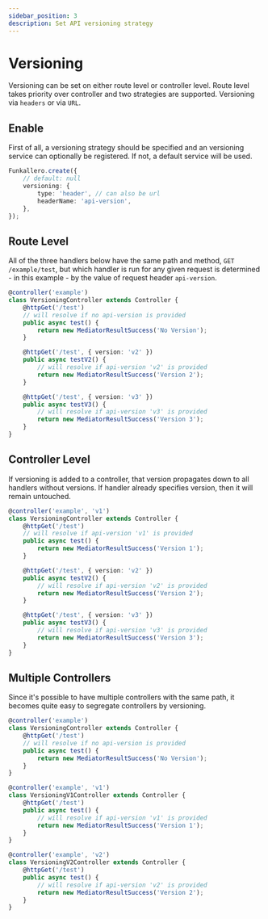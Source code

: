 ```yaml
---
sidebar_position: 3
description: Set API versioning strategy
---
```


# Versioning

Versioning can be set on either route level or controller level. Route level takes priority over controller and two strategies are supported.
Versioning via `headers` or via `URL`.

## Enable

First of all, a versioning strategy should be specified and an versioning service can optionally be registered. If not, a default service will be used.

```ts
Funkallero.create({
    // default: null
    versioning: {
        type: 'header', // can also be url
        headerName: 'api-version',
    },
});
```

## Route Level

All of the three handlers below have the same path and method, `GET /example/test`, but which handler is run for any given request is determined - in this example - by the value of request header `api-version`.

```ts
@controller('example')
class VersioningController extends Controller {
    @httpGet('/test')
    // will resolve if no api-version is provided
    public async test() {
        return new MediatorResultSuccess('No Version');
    }

    @httpGet('/test', { version: 'v2' })
    public async testV2() {
        // will resolve if api-version 'v2' is provided
        return new MediatorResultSuccess('Version 2');
    }

    @httpGet('/test', { version: 'v3' })
    public async testV3() {
        // will resolve if api-version 'v3' is provided
        return new MediatorResultSuccess('Version 3');
    }
}
```

## Controller Level

If versioning is added to a controller, that version propagates down to all handlers without versions. If handler already specifies version, then it will remain untouched.

```ts
@controller('example', 'v1')
class VersioningController extends Controller {
    @httpGet('/test')
    // will resolve if api-version 'v1' is provided
    public async test() {
        return new MediatorResultSuccess('Version 1');
    }

    @httpGet('/test', { version: 'v2' })
    public async testV2() {
        // will resolve if api-version 'v2' is provided
        return new MediatorResultSuccess('Version 2');
    }

    @httpGet('/test', { version: 'v3' })
    public async testV3() {
        // will resolve if api-version 'v3' is provided
        return new MediatorResultSuccess('Version 3');
    }
}
```

## Multiple Controllers

Since it's possible to have multiple controllers with the same path, it becomes quite easy to segregate controllers by versioning.

```ts
@controller('example')
class VersioningController extends Controller {
    @httpGet('/test')
    // will resolve if no api-version is provided
    public async test() {
        return new MediatorResultSuccess('No Version');
    }
}

@controller('example', 'v1')
class VersioningV1Controller extends Controller {
    @httpGet('/test')
    public async test() {
        // will resolve if api-version 'v1' is provided
        return new MediatorResultSuccess('Version 1');
    }
}

@controller('example', 'v2')
class VersioningV2Controller extends Controller {
    @httpGet('/test')
    public async test() {
        // will resolve if api-version 'v2' is provided
        return new MediatorResultSuccess('Version 2');
    }
}
```
